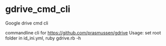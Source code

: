 # gdrive_cmd_cli
Google drive cmd cli

commandline cli for https://github.com/prasmussen/gdrive
Usage: set root folder in id_ini.yml, ruby gdrive.rb -h

